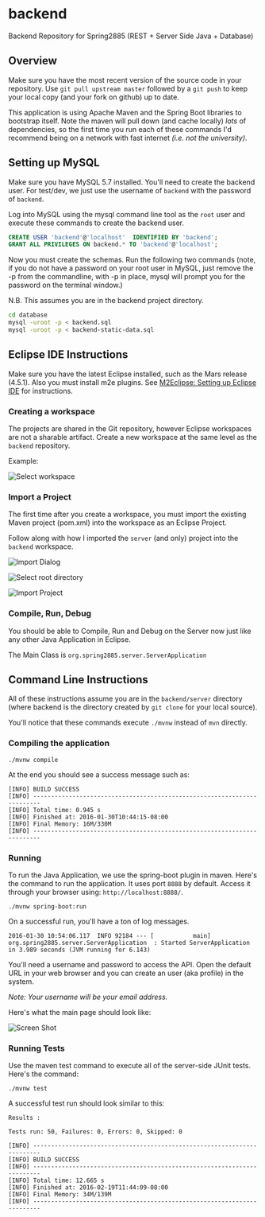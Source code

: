 # backend
Backend Repository for Spring2885 (REST + Server Side Java + Database)


## Overview
Make sure you have the most recent version of the source code in your repository.  Use ````git pull upstream master```` followed by a ````git push```` to keep your local copy (and your fork on github) up to date.

This application is using Apache Maven and the Spring Boot libraries to bootstrap itself.  Note the maven will pull down (and cache locally) *lots* of dependencies, so the first time you run each of these commands I'd recommend being on a network with fast internet *(i.e. not the university)*.

## Setting up MySQL

Make sure you have MySQL 5.7 installed.  You'll need to create the backend user. For test/dev, we just
use the username of ```backend``` with the password of ```backend```.

Log into MySQL using the mysql command line tool as the ```root``` user and execute these
commands to create the backend user.

```sql
CREATE USER 'backend'@'localhost'  IDENTIFIED BY 'backend';
GRANT ALL PRIVILEGES ON backend.* TO 'backend'@'localhost';
```

Now you must create the schemas.  Run the following two commands (note, if you do not
have a password on your root user in MySQL, just remove the -p from the commandline, with
-p in place, mysql will prompt you for the password on the terminal window.)

N.B. This assumes you are in the backend project directory.

```bash
cd database
mysql -uroot -p < backend.sql
mysql -uroot -p < backend-static-data.sql
```

## Eclipse IDE Instructions

Make sure you have the latest Eclipse installed, such as the Mars release (4.5.1).  Also you must install m2e plugins.  See [M2Eclipse: Setting up Eclipse IDE](http://www.eclipse.org/m2e/documentation/m2e-extension-development.html) for instructions.

### Creating a workspace

The projects are shared in the Git repository, however Eclipse workspaces are not a sharable artifact.  Create a new workspace at the same level as the ```backend``` repository.

Example:

![Select workspace](./docs/select-workspace.png)

### Import a Project

The first time after you create a workspace, you must import the existing Maven project (pom.xml) into the workspace as an Eclipse Project.

Follow along with how I imported the ```server``` (and only) project into the ````backend```` workspace.

![Import Dialog](./docs/import-dialog.png)

![Select root directory](./docs/root-directory.png)

![Import Project](./docs/import-projects.png)


### Compile, Run, Debug

You should be able to Compile, Run and Debug on the Server now just like any other Java Application in Eclipse.

The Main Class is ```org.spring2885.server.ServerApplication```


## Command Line Instructions

All of these instructions assume you are in the ````backend/server```` directory (where backend is the directory created by ````git clone```` for your local source).

You'll notice that these commands execute ````./mvnw```` instead of ````mvn```` directly.  
 
### Compiling the application
````./mvnw compile````

At the end you should see a success message such as:

````
[INFO] BUILD SUCCESS
[INFO] ------------------------------------------------------------------------
[INFO] Total time: 0.945 s
[INFO] Finished at: 2016-01-30T10:44:15-08:00
[INFO] Final Memory: 16M/330M
[INFO] ------------------------------------------------------------------------

````

### Running 

To run the Java Application, we use the spring-boot plugin in maven. Here's the command to run the application.  It uses port ````8888```` by default.  Access it through your browser using: ````http://localhost:8888/````.

````
./mvnw spring-boot:run
````

On a successful run, you'll have a ton of log messages.
````
2016-01-30 10:54:06.117  INFO 92184 --- [           main] org.spring2885.server.ServerApplication  : Started ServerApplication in 3.989 seconds (JVM running for 6.143)

````

You'll need a username and password to access the API.  Open the default URL in your web browser and you can create an user (aka profile) in the system.

*Note: Your username will be your email address.*


Here's what the main page should look like:

![Screen Shot](./mainpage.png)

### Running Tests

Use the maven test command to execute all of the server-side JUnit tests.  Here's the command:

````
./mvnw test
````

A successful test run should look similar to this:

````
Results :

Tests run: 50, Failures: 0, Errors: 0, Skipped: 0

[INFO] ------------------------------------------------------------------------
[INFO] BUILD SUCCESS
[INFO] ------------------------------------------------------------------------
[INFO] Total time: 12.665 s
[INFO] Finished at: 2016-02-19T11:44:09-08:00
[INFO] Final Memory: 34M/139M
[INFO] ------------------------------------------------------------------------
````
